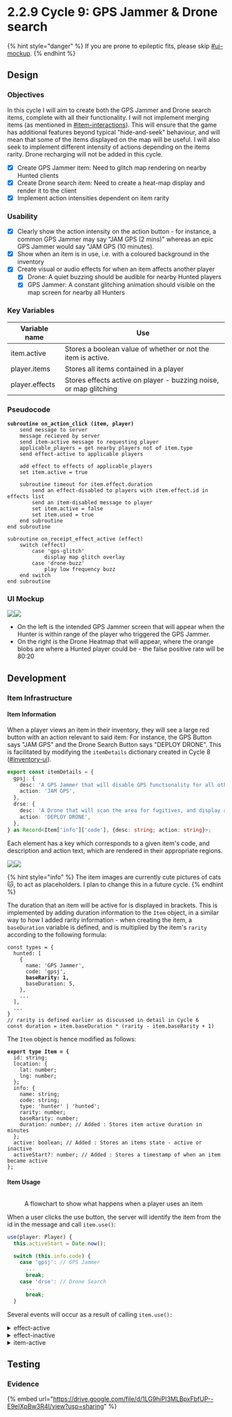 # 2.2.9 Cycle 9: GPS Jammer & Drone search

{% hint style="danger" %}
If you are prone to epileptic fits, please skip [#ui-mockup](2.2.9-cycle-9-gps-jammer-and-drone-search.md#ui-mockup "mention").
{% endhint %}

## Design

### Objectives

In this cycle I will aim to create both the GPS Jammer and Drone search items, complete with all their functionality. I will not implement merging items (as mentioned in [#item-interactions](../1-analysis/1.4a-features-of-the-proposed-solution.md#item-interactions "mention")). This will ensure that the game has additional features beyond typical "hide-and-seek" behaviour, and will mean that some of the items displayed on the map will be useful. I will also seek to implement different intensity of actions depending on the items rarity. Drone recharging will not be added in this cycle.

* [x] Create GPS Jammer item: Need to glitch map rendering on nearby Hunted clients
* [x] Create Drone search item: Need to create a heat-map display and render it to the client
* [x] Implement action intensities dependent on item rarity

### Usability

* [x] Clearly show the action intensity on the action button - for instance, a common GPS Jammer may say "JAM GPS (2 mins)" whereas an epic GPS Jammer would say "JAM GPS (10 minutes).
* [x] Show when an item is in use, i.e. with a coloured background in the inventory
* [x] Create visual or audio effects for when an item affects another player
  * [x] Drone: A quiet buzzing should be audible for nearby Hunted players
  * [x] GPS Jammer: A constant glitching animation should visible on the map screen for nearby all Hunters

### Key Variables

| Variable name  | Use                                                               |
| -------------- | ----------------------------------------------------------------- |
| item.active    | Stores a boolean value of whether or not the item is active.      |
| player.items   | Stores all items contained in a player                            |
| player.effects | Stores effects active on player - buzzing noise, or map glitching |

### Pseudocode

<pre><code><strong>subroutine on_action_click (item, player)
</strong>    send message to server
    message recieved by server
    send item-active message to requesting player
    applicable_players = get nearby players not of item.type
    send effect-active to applicable players
    
    add effect to effects of applicable_players
    set item.active = true
    
    subroutine timeout for item.effect.duration
        send an effect-disabled to players with item.effect.id in effects list
        send an item-disabled message to player
        set item.active = false
        set item.used = true
    end subroutine        
end subroutine

subroutine on_receipt_effect_active (effect)
    switch (effect)
        case 'gps-glitch'
            display map glitch overlay
        case 'drone-buzz'
            play low frequency buzz
    end switch
end subroutine</code></pre>

### UI Mockup

![](../.gitbook/assets/MOSHED-2022-9-15-14-52-57.gif)![](../.gitbook/assets/image.png)

* On the left is the intended GPS Jammer screen that will appear when the Hunter is within range of the player who triggered the GPS Jammer.
* On the right is the Drone Heatmap that will appear, where the orange blobs are where a Hunted player  could be - the false positive rate will be 80:20

## Development

### Item Infrastructure

#### Item Information

When a player views an item in their inventory, they will see a large red button with an action relevant to said item: For instance, the GPS Button says "JAM GPS" and the Drone Search Button says "DEPLOY DRONE". This is facilitated by modifying the `itemDetails` dictionary created in Cycle 8 ([#inventory-ui](2.2.8-cycle-8-item-optimisation.md#inventory-ui "mention")).

```typescript
export const itemDetails = {
  gpsj: {
    desc: 'A GPS Jammer that will disable GPS functionality for all other hunters',
    action: 'JAM GPS',
  },
  drse: {
    desc: 'A Drone that will scan the area for fugitives, and display a heatmap. Sometimes temperamental',
    action: 'DEPLOY DRONE',
  },
} as Record<Item['info']['code'], {desc: string; action: string}>;
```

Each element has a key which corresponds to a given item's code, and description and action text, which are rendered in their appropriate regions.

![](<../.gitbook/assets/localhost\_3000\_(iPhone 12 Pro) (5).png>)![](<../.gitbook/assets/localhost\_3000\_(iPhone 12 Pro) (1).png>)

{% hint style="info" %}
The item images are currently cute pictures of cats 🐱, to act as placeholders. I plan to change this in a future cycle.
{% endhint %}

The duration that an item will be active for is displayed in brackets. This is implemented by adding duration information to the `Item` object, in a similar way to how I added rarity information - when creating the item, a `baseDuration` variable is defined, and is multiplied by the item's `rarity` according to the following formula:

<pre class="language-typescript"><code class="lang-typescript">const types = {
  hunted: [
    {
      name: 'GPS Jammer',
      code: 'gpsj',
<strong>      baseRarity: 1,
</strong>      baseDuration: 5,
    },
    ...
  ],
  ...
}
// rarity is defined earlier as discussed in detail in Cycle 6
const duration = item.baseDuration * (rarity - item.baseRarity + 1)</code></pre>

The `Item` object is hence modified as follows:

<pre class="language-typescript"><code class="lang-typescript"><strong>export type Item = {
</strong>  id: string;
  location: {
    lat: number;
    lng: number;
  };
  info: {
    name: string;
    code: string;
    type: 'hunter' | 'hunted';
    rarity: number;
    baseRarity: number;
    duration: number; // Added : Stores item active duration in minutes
  };
  active: boolean; // Added : Stores an items state - active or inactive
  activeStart?: number; // Added : Stores a timestamp of when an item became active
};</code></pre>

#### Item Usage

<figure><img src="../.gitbook/assets/image (4).png" alt=""><figcaption><p>A flowchart to show what happens when a player uses an item</p></figcaption></figure>

When a user clicks the use button, the server will identify the item from the id in the message and call `item.use()`:

```typescript
use(player: Player) {
  this.activeStart = Date.now();

  switch (this.info.code) {
    case 'gpsj': // GPS Jammer
      ...
      break;
    case 'drse': // Drone Search
      ...
      break;
  }
```

Several events will occur as a result of calling `item.use():`

<details>

<summary>effect-active</summary>

_Message format_

```typescript
// Using Drone Search (drse) as an example
socket.emit('effect-active', {
  id: string;
  code: 'drse'
  data: [{
    point: {lat: number, lng: number}
    intensity: number
  }, ...]
  duration: number
})
```

_Client logic_

I defined an atom (a piece of global state), called `effects`. This will store all the currently active effects on a client and allow them to be accessed from anywhere in the codebase. The `effects` list contains effect objects (as defined above).

The below function mutates the `effects` list when a new effect is received

<pre class="language-typescript"><code class="lang-typescript">'effect-active': data => {
<strong>  setEffects(prev => [...prev, data]);
</strong>},</code></pre>

</details>

<details>

<summary>effect-inactive</summary>

Within each switch-case, a `setTimeout` function will be defined, that will disable the effect once its duration has finished. One of the messages it will send is an `effect-inactive` message to all clients who received the effect

_Message format_

```typescript
socket.emit('effect-inactive', {
  id: string; // The id corresponding to the effect, and hence, the item
})
```

_Client logic_

As mentioned previously, I can mutate the `effects` atom on receipt of the above message to remove the effect from the client.

```typescript
'effect-inactive': data => {
  setEffects(prev => prev.filter(e => e.id !== data.id));
}
```

</details>

<details>

<summary>item-active</summary>

When an item is active, we simply send a confirmation to the player who activated the item with the item

```
// Some code
```

</details>

## Testing

### Evidence

{% embed url="https://drive.google.com/file/d/1LG9hiPI3MLBpxFbfUP--E9eIXpBw3R4I/view?usp=sharing" %}
